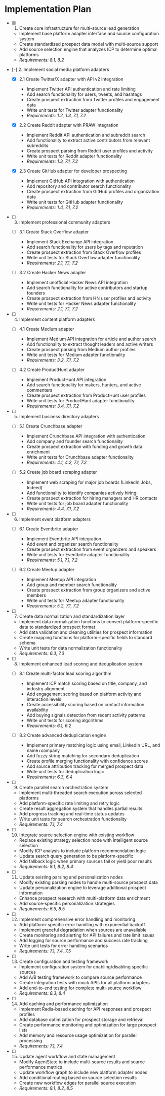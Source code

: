 # Implementation Plan

- [x] 1. Create core infrastructure for multi-source lead generation
  - Implement base platform adapter interface and source configuration system
  - Create standardized prospect data model with multi-source support
  - Add source selection engine that analyzes ICP to determine optimal platforms
  - _Requirements: 8.1, 8.2_

- [-] 2. Implement social media platform adapters
  - [x] 2.1 Create Twitter/X adapter with API v2 integration
    - Implement Twitter API authentication and rate limiting
    - Add search functionality for users, tweets, and hashtags
    - Create prospect extraction from Twitter profiles and engagement data
    - Write unit tests for Twitter adapter functionality
    - _Requirements: 1.2, 1.3, 7.1, 7.2_

  - [x] 2.2 Create Reddit adapter with PRAW integration
    - Implement Reddit API authentication and subreddit search
    - Add functionality to extract active contributors from relevant subreddits
    - Create prospect parsing from Reddit user profiles and activity
    - Write unit tests for Reddit adapter functionality
    - _Requirements: 1.3, 7.1, 7.2_

  - [x] 2.3 Create GitHub adapter for developer prospecting
    - Implement GitHub API integration with authentication
    - Add repository and contributor search functionality
    - Create prospect extraction from GitHub profiles and organization data
    - Write unit tests for GitHub adapter functionality
    - _Requirements: 1.4, 7.1, 7.2_

- [ ] 3. Implement professional community adapters
  - [ ] 3.1 Create Stack Overflow adapter
    - Implement Stack Exchange API integration
    - Add search functionality for users by tags and reputation
    - Create prospect extraction from Stack Overflow profiles
    - Write unit tests for Stack Overflow adapter functionality
    - _Requirements: 2.1, 7.1, 7.2_

  - [ ] 3.2 Create Hacker News adapter
    - Implement unofficial Hacker News API integration
    - Add search functionality for active contributors and startup founders
    - Create prospect extraction from HN user profiles and activity
    - Write unit tests for Hacker News adapter functionality
    - _Requirements: 2.1, 7.1, 7.2_

- [ ] 4. Implement content platform adapters
  - [ ] 4.1 Create Medium adapter
    - Implement Medium API integration for article and author search
    - Add functionality to extract thought leaders and active writers
    - Create prospect parsing from Medium author profiles
    - Write unit tests for Medium adapter functionality
    - _Requirements: 3.2, 7.1, 7.2_

  - [ ] 4.2 Create ProductHunt adapter
    - Implement ProductHunt API integration
    - Add search functionality for makers, hunters, and active commenters
    - Create prospect extraction from ProductHunt user profiles
    - Write unit tests for ProductHunt adapter functionality
    - _Requirements: 3.4, 7.1, 7.2_

- [ ] 5. Implement business directory adapters
  - [ ] 5.1 Create Crunchbase adapter
    - Implement Crunchbase API integration with authentication
    - Add company and founder search functionality
    - Create prospect extraction with funding and growth data enrichment
    - Write unit tests for Crunchbase adapter functionality
    - _Requirements: 4.1, 4.2, 7.1, 7.2_

  - [ ] 5.2 Create job board scraping adapter
    - Implement web scraping for major job boards (LinkedIn Jobs, Indeed)
    - Add functionality to identify companies actively hiring
    - Create prospect extraction for hiring managers and HR contacts
    - Write unit tests for job board adapter functionality
    - _Requirements: 4.4, 7.1, 7.2_

- [ ] 6. Implement event platform adapters
  - [ ] 6.1 Create Eventbrite adapter
    - Implement Eventbrite API integration
    - Add event and organizer search functionality
    - Create prospect extraction from event organizers and speakers
    - Write unit tests for Eventbrite adapter functionality
    - _Requirements: 5.1, 7.1, 7.2_

  - [ ] 6.2 Create Meetup adapter
    - Implement Meetup API integration
    - Add group and member search functionality
    - Create prospect extraction from group organizers and active members
    - Write unit tests for Meetup adapter functionality
    - _Requirements: 5.2, 7.1, 7.2_

- [ ] 7. Create data normalization and standardization layer
  - Implement data normalization functions to convert platform-specific data to standardized prospect format
  - Add data validation and cleaning utilities for prospect information
  - Create mapping functions for platform-specific fields to standard schema
  - Write unit tests for data normalization functionality
  - _Requirements: 6.3, 7.3_

- [ ] 8. Implement enhanced lead scoring and deduplication system
  - [ ] 8.1 Create multi-factor lead scoring algorithm
    - Implement ICP match scoring based on title, company, and industry alignment
    - Add engagement scoring based on platform activity and interaction levels
    - Create accessibility scoring based on contact information availability
    - Add buying signals detection from recent activity patterns
    - Write unit tests for scoring algorithms
    - _Requirements: 6.1, 6.2_

  - [ ] 8.2 Create advanced deduplication engine
    - Implement primary matching logic using email, LinkedIn URL, and name+company
    - Add fuzzy string matching for secondary deduplication
    - Create profile merging functionality with confidence scores
    - Add source attribution tracking for merged prospect data
    - Write unit tests for deduplication logic
    - _Requirements: 6.3, 6.4_

- [ ] 9. Create parallel search orchestration system
  - Implement multi-threaded search execution across selected platforms
  - Add platform-specific rate limiting and retry logic
  - Create result aggregation system that handles partial results
  - Add progress tracking and real-time status updates
  - Write unit tests for search orchestration functionality
  - _Requirements: 7.1, 7.4_

- [ ] 10. Integrate source selection engine with existing workflow
  - Replace existing strategy selection node with intelligent source selection
  - Modify ICP analysis to include platform recommendation logic
  - Update search query generation to be platform-specific
  - Add fallback logic when primary sources fail or yield poor results
  - _Requirements: 8.1, 8.2, 8.4_

- [ ] 11. Update existing parsing and personalization nodes
  - Modify existing parsing nodes to handle multi-source prospect data
  - Update personalization engine to leverage additional prospect information
  - Enhance prospect research with multi-platform data enrichment
  - Add source-specific personalization strategies
  - _Requirements: 6.5, 8.5_

- [ ] 12. Implement comprehensive error handling and monitoring
  - Add platform-specific error handling with exponential backoff
  - Implement graceful degradation when sources are unavailable
  - Create monitoring and alerting for API failures and rate limit issues
  - Add logging for source performance and success rate tracking
  - Write unit tests for error handling scenarios
  - _Requirements: 7.1, 7.4, 7.5_

- [ ] 13. Create configuration and testing framework
  - Implement configuration system for enabling/disabling specific sources
  - Add A/B testing framework to compare source performance
  - Create integration tests with mock APIs for all platform adapters
  - Add end-to-end testing for complete multi-source workflow
  - _Requirements: 8.3, 8.4_

- [ ] 14. Add caching and performance optimization
  - Implement Redis-based caching for API responses and prospect profiles
  - Add database optimization for prospect storage and retrieval
  - Create performance monitoring and optimization for large prospect lists
  - Add memory and resource usage optimization for parallel processing
  - _Requirements: 7.1, 7.4_

- [ ] 15. Update agent workflow and state management
  - Modify AgentState to include multi-source results and source performance metrics
  - Update workflow graph to include new platform adapter nodes
  - Add conditional routing based on source selection results
  - Create new workflow edges for parallel source execution
  - _Requirements: 8.1, 8.2, 8.5_